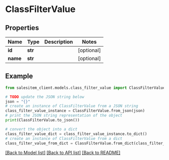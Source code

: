 # ClassFilterValue


## Properties

Name | Type | Description | Notes
------------ | ------------- | ------------- | -------------
**id** | **str** |  | [optional] 
**name** | **str** |  | [optional] 

## Example

```python
from salesitem_client.models.class_filter_value import ClassFilterValue

# TODO update the JSON string below
json = "{}"
# create an instance of ClassFilterValue from a JSON string
class_filter_value_instance = ClassFilterValue.from_json(json)
# print the JSON string representation of the object
print(ClassFilterValue.to_json())

# convert the object into a dict
class_filter_value_dict = class_filter_value_instance.to_dict()
# create an instance of ClassFilterValue from a dict
class_filter_value_from_dict = ClassFilterValue.from_dict(class_filter_value_dict)
```
[[Back to Model list]](../README.md#documentation-for-models) [[Back to API list]](../README.md#documentation-for-api-endpoints) [[Back to README]](../README.md)


